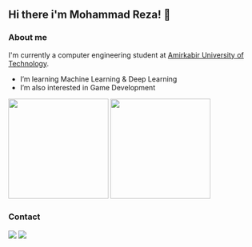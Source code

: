 
## Hi there i'm Mohammad Reza! 🙌

### About me

I'm currently a computer engineering student at [Amirkabir University of Technology](https://aut.ac.ir).  

-  I’m learning Machine Learning & Deep Learning
-  I’m also interested in Game Development
<div>
  <img height="200px" src="https://github-readme-stats.vercel.app/api?username=MrezaDorudian&show_icons=true&theme=dark" />
  <img height="200px" src="https://github-readme-stats.vercel.app/api/top-langs/?username=MrezaDorudian&layout=compact&langs_count=7&theme=dark"/>
</div>



### Contact

<a href="mailto:mr.dorudian@gmail.com"><img align="center" src="https://img.shields.io/badge/Gmail-D14836?style=for-the-badge&logo=gmail&logoColor=white" /></a>
<a href="https://www.linkedin.com/in/mohammadreza-doroodian-63a715212"><img align="center" src="https://img.shields.io/badge/LinkedIn-0077B5?style=for-the-badge&logo=linkedin&logoColor=white" /></a>
